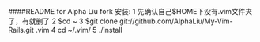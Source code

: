 
####README for Alpha Liu fork
安装:
 1 先确认自己$HOME下没有.vim文件夹了，有就删了
 2 $cd ~
 3 $git clone git://github.com/AlphaLiu/My-Vim-Rails.git  .vim
 4 cd ~/.vim/
 5 ./install

